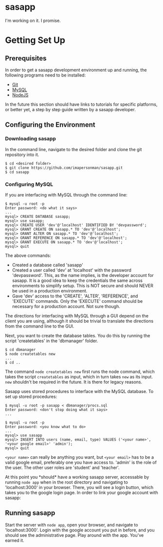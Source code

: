 # sasapp

I'm working on it.  I promise.

# Getting Set Up

## Prerequisites

In order to get a sasapp development environment up and running, the following programs need to be installed:
* [Git](https://git-scm.com/book/en/v2/Getting-Started-Installing-Git)
* [MySQL](https://dev.mysql.com/doc/refman/5.5/en/installing.html)
* [NodeJS](https://docs.npmjs.com/getting-started/installing-node)

In the future this section should have links to tutorials for specific platforms, or better yet, a step by step guide written by a sasapp developer.

## Configuring the Environment

### Downloading sasapp

In the command line, navigate to the desired folder and clone the git repository into it.
```
$ cd <desired folder>
$ git clone https://github.com/imapersonman/sasapp.git
$ cd sasapp
```

### Configuring MySQL

If you are interfacing with MySQL through the command line:
```
$ mysql -u root -p
Enter password: <do what it says>
...
mysql> CREATE DATABASE sasapp;
mysql> use sasapp;
mysql> CREATE USER 'dev'@'localhost' IDENTIFIED BY 'devpassword';
mysql> GRANT CREATE ON sasapp.* TO 'dev'@'localhost';
mysql> GRANT ALTER ON sasapp.* TO 'dev'@'localhost';
mysql> GRANT REFERENCE ON sasapp.* TO 'dev'@'localhost';
mysql> GRANT EXECUTE ON sasapp.* TO 'dev'@'localhost';
mysql> quit
```
The above commands:

*  Created a database called 'sasapp'
* Created a user called 'dev' at 'localhost' with the password 'devpassword'.  This, as the name implies, is the developer account for sasapp.  It is a good
idea to keep the credentials the same across environments to simplify setup.  This is NOT secure and should NEVER be used in a production environment.
* Gave 'dev' access to the 'CREATE', 'ALTER', 'REFERENCE', and 'EXECUTE' commands.  Only the 'EXECUTE' command should be necessary for a production account.  Not sure though.

The directions for interfacing with MySQL through a GUI depend on the client you are using, although it should be trivial to translate the directions from the command line to the GUI.

Next, you want to create the database tables.  You do this by running the script 'createtables' in the 'dbmanager' folder.
```
$ cd dbmanager
$ node createtables new
...
$ cd ..
```
The command `node createtables new` first runs the node command, which takes the script `createtables` as input, which in turn takes `new` as its input.  `new` shouldn't be required in the future.  It is there for legacy reasons.

Sasapp uses stored procedures to interface with the MySQL database.  To set up stored procedures:
```
$ mysql -u root -p sasapp < dbmanager/procs.sql
Enter password: <don't stop doing what it says>
...
```
```
$ mysql -u root -p
Enter password: <you know what to do>
...
mysql> use sasapp
mysql> INSERT INTO users (name, email, type) VALUES ('<your name>', '<your google email>' 'admin');
mysql> quit
```
`<your name>` can really be anything you want, but `<your email>` has to be a valid google email, preferably one you have access to.  'admin' is the role of the user.  The other user roles are 'student' and 'teacher'.

At this point you \*should\* have a working sasapp server, accessable by running `node app` when in the root directory and navigating to 'localhost:3000' in your browser.  There, you will see a login button, which takes you to the google login page.  In order to link your google account with sasapp:

## Running sasapp

Start the server with `node app`, open your browser, and navigate to 'localhost:3000'.  Login with the google account you put in before, and you should see the administrative page.  Play around with the app.  You've earned it.
